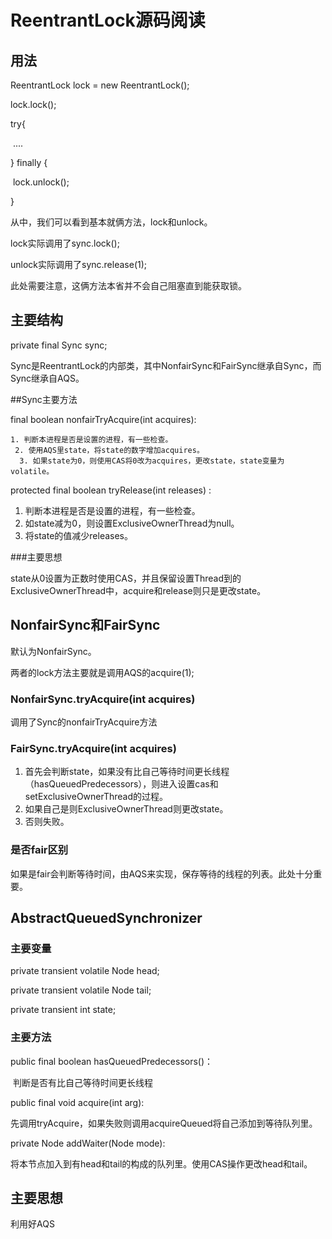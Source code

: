 # ReentrantLock源码阅读



## 用法

ReentrantLock lock = new ReentrantLock();

lock.lock();

try{

​	....

} finally {

​	lock.unlock();

}

从中，我们可以看到基本就俩方法，lock和unlock。

lock实际调用了sync.lock();

unlock实际调用了sync.release(1);

此处需要注意，这俩方法本省并不会自己阻塞直到能获取锁。



## 主要结构

private final Sync sync;

Sync是ReentrantLock的内部类，其中NonfairSync和FairSync继承自Sync，而Sync继承自AQS。



##Sync主要方法

final boolean nonfairTryAcquire(int acquires):

   	1. 判断本进程是否是设置的进程，有一些检查。
     2. 使用AQS里state，将state的数字增加acquires。
      3. 如果state为0，则使用CAS将0改为acquires，更改state，state变量为volatile。

protected final boolean tryRelease(int releases) :

1. 判断本进程是否是设置的进程，有一些检查。
2. 如state减为0，则设置ExclusiveOwnerThread为null。
3. 将state的值减少releases。

###主要思想

state从0设置为正数时使用CAS，并且保留设置Thread到的ExclusiveOwnerThread中，acquire和release则只是更改state。



## NonfairSync和FairSync

默认为NonfairSync。

两者的lock方法主要就是调用AQS的acquire(1);

### NonfairSync.tryAcquire(int acquires)  

调用了Sync的nonfairTryAcquire方法

### FairSync.tryAcquire(int acquires)

1. 首先会判断state，如果没有比自己等待时间更长线程（hasQueuedPredecessors），则进入设置cas和setExclusiveOwnerThread的过程。
2. 如果自己是则ExclusiveOwnerThread则更改state。
3. 否则失败。

### 是否fair区别

如果是fair会判断等待时间，由AQS来实现，保存等待的线程的列表。此处十分重要。



## AbstractQueuedSynchronizer



### 主要变量

private transient volatile Node head;

private transient volatile Node tail;

private transient int state;

### 主要方法

public final boolean hasQueuedPredecessors()：

​	判断是否有比自己等待时间更长线程

public final void acquire(int arg):

​	先调用tryAcquire，如果失败则调用acquireQueued将自己添加到等待队列里。

private Node addWaiter(Node mode):

​	将本节点加入到有head和tail的构成的队列里。使用CAS操作更改head和tail。



## 主要思想

利用好AQS